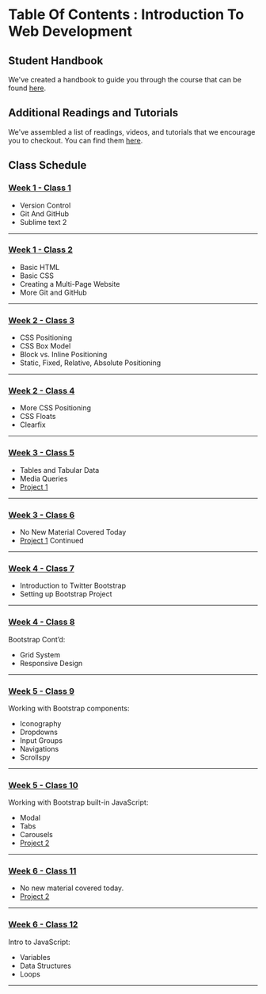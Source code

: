 # Table Of Contents : Introduction To Web Development

## Student Handbook

We've created a handbook to guide you through the course that can be found [here](student-handbook.md).

## Additional Readings and Tutorials

We've assembled a list of readings, videos, and tutorials that we encourage you to checkout. You can find them [here](additional-readings-and-resources.md).

## Class Schedule

### [Week 1 - Class 1](./class_01.md)

- Version Control
- Git And GitHub
- Sublime text 2

***

### [Week 1 - Class 2](/class_02.md)

- Basic HTML
- Basic CSS
- Creating a Multi-Page Website
- More Git and GitHub

***

### [Week 2 - Class 3](/class_03.md)

- CSS Positioning
- CSS Box Model
- Block vs. Inline Positioning
- Static, Fixed, Relative, Absolute Positioning

***

### [Week 2 - Class 4](/class_04.md)

- More CSS Positioning
- CSS Floats
- Clearfix

***

### [Week 3 - Class 5](/class_05.md)

- Tables and Tabular Data
- Media Queries
- [Project 1](project_01.md)

***

### [Week 3 - Class 6](/class_06.md)

- No New Material Covered Today
- [Project 1](project_01.md) Continued

***

### [Week 4 - Class 7](/class_07.md)

- Introduction to Twitter Bootstrap
- Setting up Bootstrap Project

***

### [Week 4 - Class 8](/class_08.md)

Bootstrap Cont’d:

- Grid System
- Responsive Design

***

### [Week 5 - Class 9](/class_08.md)

Working with Bootstrap components:
- Iconography
- Dropdowns
- Input Groups
- Navigations
- Scrollspy

***

### [Week 5 - Class 10](/class_08.md)

Working with Bootstrap built-in JavaScript:
- Modal
- Tabs
- Carousels
- [Project 2](BrainStationEducation/project_02.md) 

***

### [Week 6 - Class 11](BrainStationEducation/project_02.md)

- No new material covered today.
- [Project 2](BrainStationEducation/project_02.md) 

***

### [Week 6 - Class 12](BrainStationEducation/class_11.md)

Intro to JavaScript:
- Variables
- Data Structures
- Loops 

***

